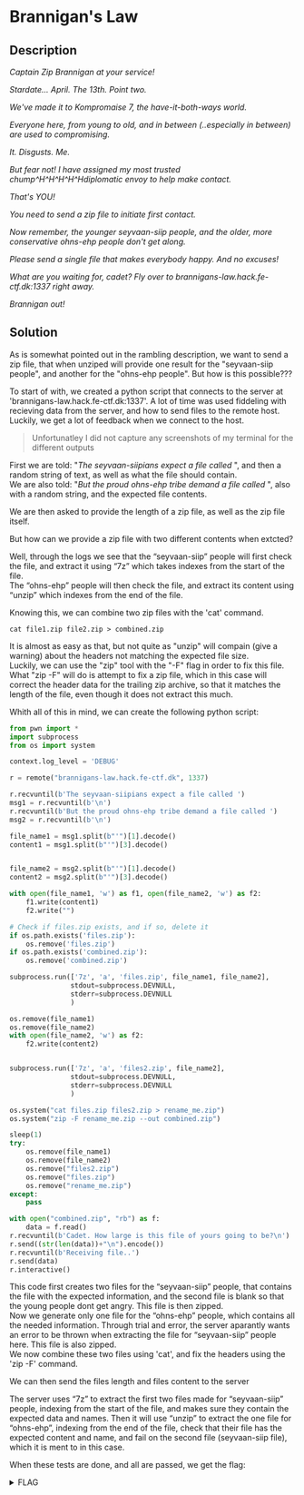 # Brannigan's Law

## Description
*Captain Zip Brannigan at your service!*

*Stardate... April. The 13th. Point two.*

*We've made it to Kompromaise 7, the have-it-both-ways world.*

*Everyone here, from young to old, and in between (..especially in between) are used to compromising.*

*It. Disgusts. Me.*

*But fear not! I have assigned my most trusted chump^H^H^H^H^Hdiplomatic envoy to help make contact.*

*That's YOU!*

*You need to send a zip file to initiate first contact.*

*Now remember, the younger seyvaan-siip people, and the older, more conservative ohns-ehp people don't get along.*

*Please send a single file that makes everybody happy. And no excuses!*

*What are you waiting for, cadet? Fly over to brannigans-law.hack.fe-ctf.dk:1337 right away.*

*Brannigan out!*

## Solution
As is somewhat pointed out in the rambling description, we want to send a zip file, that when unziped will provide one result for the "seyvaan-siip people", and another for the "ohns-ehp people". But how is this possible???

To start of with, we created a python script that connects to the server at 'brannigans-law.hack.fe-ctf.dk:1337'. A lot of time was used fiddeling with recieving data from the server, and  how to send files to the remote host. Luckily, we get a lot of feedback when we connect to the host.

> Unfortunatley I did not capture any screenshots of my terminal for the different outputs

First we are told: "*The seyvaan-siipians expect a file called* ", and then a random string of text, as well as what the file should contain.<br>
We are also told: "*But the proud ohns-ehp tribe demand a file called* ", also with a random string, and the expected file contents.

We are then asked to provide the length of a zip file, as well as the zip file itself.

But how can we provide a zip file with two different contents when extcted?

Well, through the logs we see that the “seyvaan-siip” people will first check the file, and extract it using “7z” which takes indexes from the start of the file.<br>
The “ohns-ehp” people will then check the file, and extract its content using “unzip” which indexes from the end of the file.

Knowing this, we can combine two zip files with the 'cat' command.
```Shell
cat file1.zip file2.zip > combined.zip
```

It is almost as easy as that, but not quite as "unzip" will compain (give a warning) about the headers not matching the expected file size.<br>
Luckily, we can use the "zip" tool with the "-F" flag in order to fix this file. What "zip -F" will do is attempt to fix a zip file, which in this case will correct the header data for the trailing zip archive, so that it matches the length of the file, even though it does not extract this much.

Whith all of this in mind, we can create the following python script:
```Python
from pwn import *
import subprocess
from os import system

context.log_level = 'DEBUG'

r = remote("brannigans-law.hack.fe-ctf.dk", 1337)

r.recvuntil(b'The seyvaan-siipians expect a file called ')
msg1 = r.recvuntil(b'\n')
r.recvuntil(b'But the proud ohns-ehp tribe demand a file called ')
msg2 = r.recvuntil(b'\n')

file_name1 = msg1.split(b"'")[1].decode()
content1 = msg1.split(b"'")[3].decode()


file_name2 = msg2.split(b"'")[1].decode()
content2 = msg2.split(b"'")[3].decode()

with open(file_name1, 'w') as f1, open(file_name2, 'w') as f2:
    f1.write(content1)
    f2.write("")

# Check if files.zip exists, and if so, delete it
if os.path.exists('files.zip'):
    os.remove('files.zip')
if os.path.exists('combined.zip'):
    os.remove('combined.zip')

subprocess.run(['7z', 'a', 'files.zip', file_name1, file_name2],
               stdout=subprocess.DEVNULL, 
               stderr=subprocess.DEVNULL
               )

os.remove(file_name1)
os.remove(file_name2)
with open(file_name2, 'w') as f2:
    f2.write(content2)


subprocess.run(['7z', 'a', 'files2.zip', file_name2],
               stdout=subprocess.DEVNULL, 
               stderr=subprocess.DEVNULL
               )

os.system("cat files.zip files2.zip > rename_me.zip")
os.system("zip -F rename_me.zip --out combined.zip")

sleep(1)
try:
    os.remove(file_name1)
    os.remove(file_name2)
    os.remove("files2.zip")
    os.remove("files.zip")
    os.remove("rename_me.zip")
except:
    pass

with open("combined.zip", "rb") as f:
    data = f.read()
r.recvuntil(b'Cadet. How large is this file of yours going to be?\n')
r.send((str(len(data))+"\n").encode())
r.recvuntil(b'Receiving file..')
r.send(data)
r.interactive()
```

This code first creates two files for the “seyvaan-siip” people, that contains the file with the expected information, and the second file is blank so that the young people dont get angry. This file is then zipped.<br>
Now we generate only one file for the “ohns-ehp” people, which contains all the needed information. Through trial and error, the server aparantly wants an error to be thrown when extracting the file for “seyvaan-siip” people here. This file is also zipped.<br>
We now combine these two files using 'cat', and fix the headers using the 'zip -F' command.

We can then send the files length and files content to the server

The server uses “7z” to extract the first two files made for “seyvaan-siip” people, indexing from the start of the file, and makes sure they contain the expected data and names. Then it will use “unzip” to extract the one file for “ohns-ehp”, indexing from the end of the file, check that their file has the expected content and name, and fail on the second file (seyvaan-siip file), which it is ment to in this case.

When these tests are done, and all are passed, we get the flag:

<details>
  <summary>FLAG</summary>
  flag{i_dont_pretend_to_understand_brannigans_law_i_merely_enforce_it}
</details>
